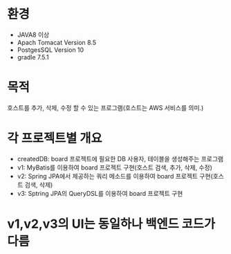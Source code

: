 # 환경
* JAVA8 이상
* Apach Tomacat Version 8.5
* PostgesSQL Version 10
* gradle 7.5.1

# 목적
호스트를 추가, 삭제, 수정 할 수 있는 프로그램(호스트는 AWS 서비스를 의미.)

# 각 프로젝트별 개요
 - createdDB: board 프로젝트에 필요한 DB 사용자, 테이블을 생성해주는 프로그램
 - v1: MyBatis를 이용하여 board 프로젝트 구현(호스트 검색, 추가, 삭제, 수정)
 - v2: Spring JPA에서 제공하는 쿼리 메소드를 이용하여 board 프로젝트 구현(호스트 검색, 삭제) 
 - v3: Sptring JPA의 QueryDSL를 이용하여 board 프로젝트 구현
# v1,v2,v3의 UI는 동일하나 백엔드 코드가 다름
